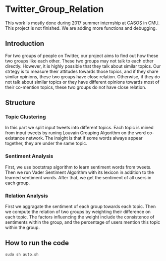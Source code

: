 # Twitter_Group_Relation
This work is mostly done during 2017 summer internship at CASOS in CMU. This project is not finished. We are adding more functions and debugging.
## Introduction
For two groups of people on Twitter, our project aims to find out how these two groups like each other. 
These two groups may not talk to each other directly. However, it is highly possible that they talk about similar topics. 
Our strtegy is to measure their attitudes towards those topics, and if they share similar opinions, these two groups have close relation.
Otherwise, if they do not talk about similar topics or they have different opinions towards most of their co-mention topics, 
these two groups do not have close relation.
## Structure
### Topic Clustering
In this part we split input tweets into different topics. 
Each topic is mined from input tweets by runing Louvain Grouping Algorithm on the word co-existance network.
The insight is that if some words always appear together, they are under the same topic.
### Sentiment Analysis
First, we use bootstrap algorithm to learn sentiment words from tweets. 
Then we run Vader Sentiment Algorithm with its lexicon in addition to the learned sentiment words.
After that, we get the sentiment of all users in each group.
### Relation Analysis
First we aggragate the sentiment of each group towards each topic. 
Then we compute the relation of two groups by weighting their difference on each topic.
The factors influencing the weight include the consistence of sentiments within the group, and the percentage of users mention this topic within the group.
## How to run the code
```makefile
sudo sh auto.sh
```

